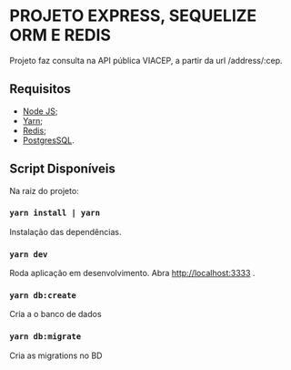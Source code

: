 # PROJETO EXPRESS, SEQUELIZE ORM E REDIS

Projeto faz consulta na API pública VIACEP, a partir da url /address/:cep.

## Requisitos

- [Node JS](https://nodejs.org/en/download/);
- [Yarn](https://classic.yarnpkg.com/en/docs/install/#debian-stable);
- [Redis](https://redis.io/);
- [PostgresSQL](https://www.postgresql.org/download/).

## Script Disponíveis

Na raiz do projeto:

### `yarn install | yarn`

Instalação das dependências.

### `yarn dev`

Roda aplicação em desenvolvimento.
Abra [http://localhost:3333](http://localhost:3333) .

### `yarn db:create`

Cria a o banco de dados

### `yarn db:migrate`

Cria as migrations no BD
